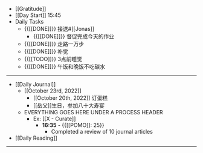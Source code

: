 - [[Gratitude]]
- [[Day Start]] 15:45
- Daily Tasks
    - {{[[DONE]]}} 接送#[[Jonas]]
        - {{[[DONE]]}} 督促完成今天的作业
    - {{[[DONE]]}} 走路一万步
    - {{[[DONE]]}} 补觉
    - {{[[TODO]]}} 3点前睡觉
    - {{[[DONE]]}} 午饭和晚饭不吃碳水
- ---
- [[Daily Journal]] 
    - [[October 23rd, 2022]]
        - [[October 20th, 2022]] 订蛋糕
        - [[岳父]]生日，参加八十大寿宴
    - EVERYTHING GOES HERE UNDER A PROCESS HEADER
        - Ex: [[X - Curate]]
            - **16:35** - {{[[POMO]]: 25}}
                -  Completed a review of 10 journal articles
- [[Daily Reading]]
- ---

